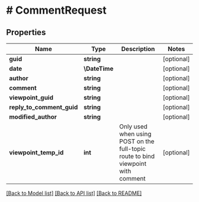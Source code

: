 # # CommentRequest

## Properties

Name | Type | Description | Notes
------------ | ------------- | ------------- | -------------
**guid** | **string** |  | [optional]
**date** | **\DateTime** |  | [optional]
**author** | **string** |  | [optional]
**comment** | **string** |  | [optional]
**viewpoint_guid** | **string** |  | [optional]
**reply_to_comment_guid** | **string** |  | [optional]
**modified_author** | **string** |  | [optional]
**viewpoint_temp_id** | **int** | Only used when using POST on the full-topic route to bind viewpoint with comment | [optional]

[[Back to Model list]](../../README.md#models) [[Back to API list]](../../README.md#endpoints) [[Back to README]](../../README.md)
